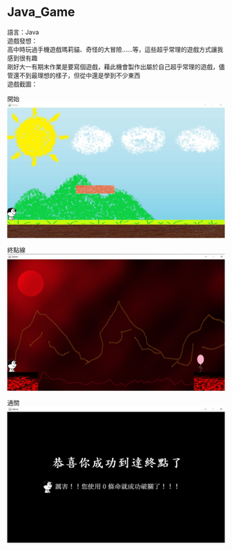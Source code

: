 # Java_Game
語言：Java  
遊戲發想：  
高中時玩過手機遊戲瑪莉貓、奇怪的大冒險......等，這些超乎常理的遊戲方式讓我感到很有趣  
剛好大一有期末作業是要寫個遊戲，藉此機會製作出屬於自己超乎常理的遊戲，儘管還不到最理想的樣子，但從中還是學到不少東西  
遊戲截圖：  
  
開始
![image](https://github.com/WhiteEyeYan/Java_Game/blob/main/gameImage/start.jpg)  
  
終點線  
![image](https://github.com/WhiteEyeYan/Java_Game/blob/main/gameImage/finish_line.jpg)  
  
通關  
![image](https://github.com/WhiteEyeYan/Java_Game/blob/main/gameImage/end.jpg) 
